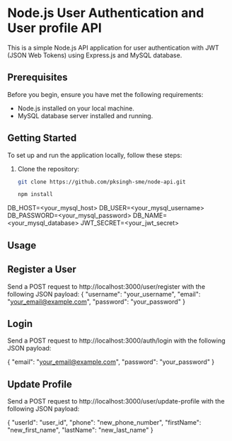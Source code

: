 # Node.js User Authentication and User profile API

This is a simple Node.js API application for user authentication with JWT (JSON Web Tokens) using Express.js and MySQL database.

## Prerequisites

Before you begin, ensure you have met the following requirements:

- Node.js installed on your local machine.
- MySQL database server installed and running.

## Getting Started

To set up and run the application locally, follow these steps:

1. Clone the repository:

   ```bash
   git clone https://github.com/pksingh-sme/node-api.git
   
   npm install

DB_HOST=<your_mysql_host>
DB_USER=<your_mysql_username>
DB_PASSWORD=<your_mysql_password>
DB_NAME=<your_mysql_database>
JWT_SECRET=<your_jwt_secret>

## Usage
## Register a User
Send a POST request to http://localhost:3000/user/register with the following JSON payload:
{
    "username": "your_username",
    "email": "your_email@example.com",
    "password": "your_password"
}

## Login
Send a POST request to http://localhost:3000/auth/login with the following JSON payload:

{
    "email": "your_email@example.com",
    "password": "your_password"
}

## Update Profile
Send a POST request to http://localhost:3000/user/update-profile with the following JSON payload:

{
    "userId": "user_id",
    "phone": "new_phone_number",
    "firstName": "new_first_name",
    "lastName": "new_last_name"
}
